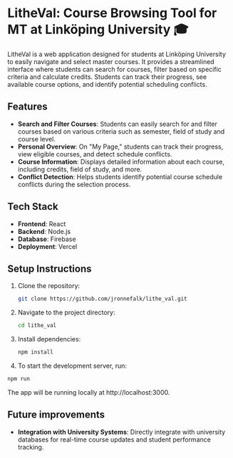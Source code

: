 # LitheVal: Course Browsing Tool for MT at Linköping University 🎓

LitheVal is a web application designed for students at Linköping University to easily navigate and select master courses. It provides a streamlined interface where students can search for courses, filter based on specific criteria and calculate credits. Students can track their progress, see available course options, and identify potential scheduling conflicts.

## Features

- **Search and Filter Courses**: Students can easily search for and filter courses based on various criteria such as semester, field of study and course level.
- **Personal Overview**: On "My Page," students can track their progress, view eligible courses, and detect schedule conflicts.
- **Course Information**: Displays detailed information about each course, including credits, field of study, and more.
- **Conflict Detection**: Helps students identify potential course schedule conflicts during the selection process.

## Tech Stack

- **Frontend**: React
- **Backend**: Node.js
- **Database**: Firebase
- **Deployment**: Vercel

## Setup Instructions

1. Clone the repository:
   ```bash
   git clone https://github.com/jronnefalk/lithe_val.git
2. Navigate to the project directory:
   ```bash
   cd lithe_val
3. Install dependencies:
   ```bash
   npm install
4. To start the development server, run:
  ```bash
  npm run
  ```
The app will be running locally at http://localhost:3000.

## Future improvements
- **Integration with University Systems**: Directly integrate with university databases for real-time course updates and student performance tracking.



